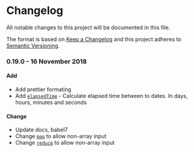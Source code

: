 <!-- markdownlint-disable no-duplicate-header -->

# Changelog

All notable changes to this project will be documented in this file.

The format is based on [Keep a Changelog](http://keepachangelog.com/en/1.0.0/)
and this project adheres to [Semantic Versioning](http://semver.org/spec/v2.0.0.html).

### 0.19.0 - 16 November 2018

#### Add

- Add prettier formating
- Add [`elapsedTime`](/src/elapsed-time/elapsed-time) - Calculate elapsed time between to dates. In days, hours, minutes and seconds

#### Change

- Update docs, babel7
- Change [`map`](/src/map/map.test.js) to allow non-array input
- Change [`reduce`](/src/reduce/reduce.js) to allow non-array input

[Unreleased]: https://github.com/asd14/m/compare/v0.19.0...HEAD

[0.15.0]: https://github.com/asd14/m/compare/v0.19.0

